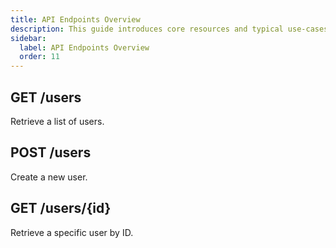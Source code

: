 ```yaml
---
title: API Endpoints Overview
description: This guide introduces core resources and typical use-cases.
sidebar:
  label: API Endpoints Overview
  order: 11
---
```


## GET /users

Retrieve a list of users.

## POST /users

Create a new user.

## GET /users/{id}

Retrieve a specific user by ID.
